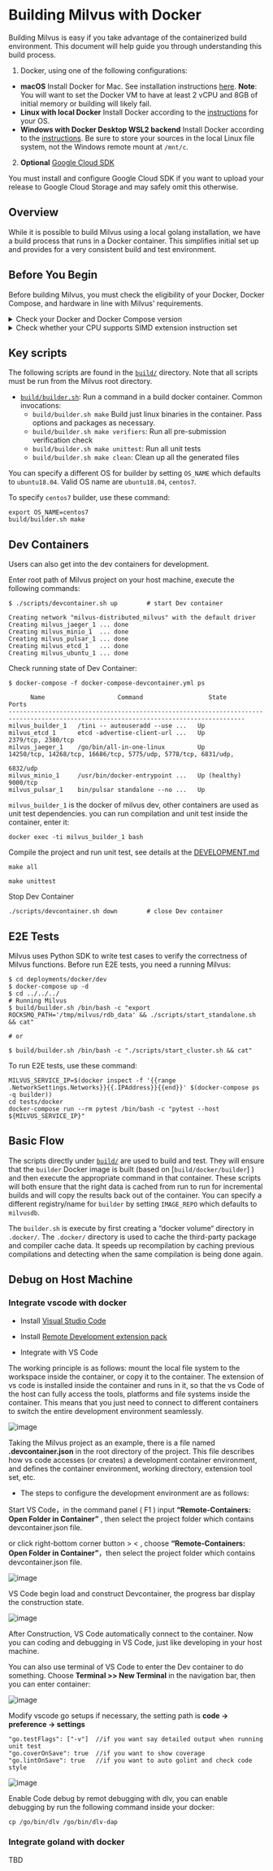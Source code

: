 # Building Milvus with Docker

Building Milvus is easy if you take advantage of the containerized build environment. This document will help guide you through understanding this build process.

1. Docker, using one of the following configurations:
  * **macOS** Install Docker for Mac. See installation instructions [here](https://docs.docker.com/docker-for-mac/).
     **Note**: You will want to set the Docker VM to have at least 2 vCPU and 8GB of initial memory or building will likely fail.
  * **Linux with local Docker**  Install Docker according to the [instructions](https://docs.docker.com/installation/#installation) for your OS.
  * **Windows with Docker Desktop WSL2 backend**  Install Docker according to the [instructions](https://docs.docker.com/docker-for-windows/wsl-tech-preview/). Be sure to store your sources in the local Linux file system, not the Windows remote mount at `/mnt/c`.
2. **Optional** [Google Cloud SDK](https://developers.google.com/cloud/sdk/)

You must install and configure Google Cloud SDK if you want to upload your release to Google Cloud Storage and may safely omit this otherwise.

## Overview

While it is possible to build Milvus using a local golang installation, we have a build process that runs in a Docker container.  This simplifies initial set up and provides for a very consistent build and test environment.


## Before You Begin

Before building Milvus, you must check the eligibility of your Docker, Docker Compose, and hardware in line with Milvus' requirements.

<details><summary>Check your Docker and Docker Compose version</summary>

<li>Docker version 19.03 or higher is required. </li>

<div class="alert note">
Follow <a href="https://docs.docker.com/get-docker/">Get Docker</a> to install Docker on your system.
</div>

<li>Docker Compose version 1.25.1 or higher is required. </li>

<div class="alert note">
See <a href="https://docs.docker.com/compose/install/">Install Docker Compose</a> for Docker Compose installation guide.
</div>

</details>


<details><summary>Check whether your CPU supports SIMD extension instruction set</summary>

Milvus' computing operations depend on CPU’s support for SIMD (Single Instruction, Multiple Data) extension instruction set. Whether your CPU supports SIMD extension instruction set is crucial to index building and vector similarity search within Milvus. Ensure that your CPU supports at least one of the following SIMD instruction sets:

- SSE4.2
- AVX
- AVX2
- AVX512

Run the lscpu command to check if your CPU supports the SIMD instruction sets mentioned above:

```
$ lscpu | grep -e sse4_2 -e avx -e avx2 -e avx512
```
</details>


## Key scripts

The following scripts are found in the [`build/`](.) directory. Note that all scripts must be run from the Milvus root directory.

* [`build/builder.sh`](builder.sh): Run a command in a build docker container.  Common invocations:
  * `build/builder.sh make` Build just linux binaries in the container.  Pass options and packages as necessary.
  * `build/builder.sh make verifiers`: Run all pre-submission verification check
  * `build/builder.sh make unittest`: Run all unit tests
  * `build/builder.sh make clean`: Clean up all the generated files

You can specify a different OS for builder by setting `OS_NAME` which defaults to `ubuntu18.04`. Valid OS name are `ubuntu18.04`, `centos7`.

To specify `centos7` builder, use these command:

```shell
export OS_NAME=centos7
build/builder.sh make
```

## Dev Containers
Users can also get into the dev containers for development.

Enter root path of Milvus project on your host machine, execute the following commands:

```shell
$ ./scripts/devcontainer.sh up        # start Dev container

Creating network "milvus-distributed_milvus" with the default driver
Creating milvus_jaeger_1 ... done
Creating milvus_minio_1  ... done
Creating milvus_pulsar_1 ... done
Creating milvus_etcd_1   ... done
Creating milvus_ubuntu_1 ... done
```

Check running state of Dev Container:

```shell
$ docker-compose -f docker-compose-devcontainer.yml ps

      Name                    Command                  State                                      Ports
---------------------------------------------------------------------------------------------------------------------------------------
milvus_builder_1   /tini -- autouseradd --use ...   Up
milvus_etcd_1      etcd -advertise-client-url ...   Up             2379/tcp, 2380/tcp
milvus_jaeger_1    /go/bin/all-in-one-linux         Up             14250/tcp, 14268/tcp, 16686/tcp, 5775/udp, 5778/tcp, 6831/udp,
                                                                   6832/udp
milvus_minio_1     /usr/bin/docker-entrypoint ...   Up (healthy)   9000/tcp
milvus_pulsar_1    bin/pulsar standalone --no ...   Up
```

`milvus_builder_1` is the docker of milvus dev, other containers are used as unit test dependencies. you can run compilation and unit test inside the container, enter it:

```shell
docker exec -ti milvus_builder_1 bash
```

Compile the project and run unit test, see details at the [DEVELOPMENT.md](../DEVELOPMENT.md)

```shell
make all
```

```shell
make unittest
```

Stop Dev Container 

```shell
./scripts/devcontainer.sh down        # close Dev container
```

## E2E Tests

Milvus uses Python SDK to write test cases to verify the correctness of Milvus functions. Before run E2E tests, you need a running Milvus:

```shell
$ cd deployments/docker/dev
$ docker-compose up -d
$ cd ../../../
# Running Milvus
$ build/builder.sh /bin/bash -c "export ROCKSMQ_PATH='/tmp/milvus/rdb_data' && ./scripts/start_standalone.sh && cat"

# or

$ build/builder.sh /bin/bash -c "./scripts/start_cluster.sh && cat"
```

To run E2E tests, use these command:

```shell
MILVUS_SERVICE_IP=$(docker inspect -f '{{range .NetworkSettings.Networks}}{{.IPAddress}}{{end}}' $(docker-compose ps -q builder))
cd tests/docker
docker-compose run --rm pytest /bin/bash -c "pytest --host ${MILVUS_SERVICE_IP}"
```


## Basic Flow

The scripts directly under [`build/`](.) are used to build and test. They will ensure that the `builder` Docker image is built (based on [`build/docker/builder`] ) and then execute the appropriate command in that container. These scripts will both ensure that the right data is cached from run to run for incremental builds and will copy the results back out of the container. You can specify a different registry/name for `builder` by setting `IMAGE_REPO` which defaults to  `milvusdb`.

The `builder.sh` is execute by first creating a “docker volume“ directory in `.docker/`. The `.docker/` directory is used to cache the third-party package and compiler cache data. It speeds up recompilation by caching previous compilations and detecting when the same compilation is being done again.

## Debug on Host Machine

### Integrate vscode with docker

* Install [Visual Studio Code](https://code.visualstudio.com/)

* Install [Remote Development extension pack](https://marketplace.visualstudio.com/items?itemName=ms-vscode-remote.vscode-remote-extensionpack)

* Integrate with VS Code 

The working principle is as follows: mount the local file system to the workspace inside the container, or copy it to the container. The extension of vs code is installed inside the container and runs in it, so that the vs Code of the host can fully access the tools, platforms and file systems inside the container. This means that you just need to connect to different containers to switch the entire development environment seamlessly.

![image](../docs/imgs/vscode.png)

Taking the Milvus project as an example, there is a file named **.devcontainer.json** in the root directory of the project. This file describes how vs code accesses (or creates) a development container environment, and defines the container environment, working directory, extension tool set, etc.

* The steps to configure the development environment are as follows:

Start VS Code，in the command panel ( F1 ) input **“Remote-Containers: Open Folder in Container”** , then select the project folder which contains devcontainer.json file.

or click right-bottom corner button > <  , choose **“Remote-Containers: Open Folder in Container”**，then select the project folder which contains devcontainer.json file.


![image](../docs/imgs/remote.png)


VS Code begin load and construct Devcontainer,  the progress bar display the construction state.


![image](../docs/imgs/bar.png)

After Construction, VS Code automatically connect to the container. Now you can coding and debugging in VS Code, just like developing in your host machine.

You can also use terminal of VS Code to enter the Dev container to do something. Choose **Terminal >> New Terminal** in the navigation bar, then you can enter container:

![image](../docs/imgs/terminal.png)

Modify vscode go setups if necessary, the setting path is **code -> preference -> settings** 

```shell
"go.testFlags": ["-v"]  //if you want say detailed output when running unit test
"go.coverOnSave": true  //if you want to show coverage
"go.lintOnSave": true   //if you want to auto golint and check code style
```

![image](../docs/imgs/settings.png)

Enable Code debug by remot debugging with dlv, you can enable debugging by run the following command inside your docker:

```shell
cp /go/bin/dlv /go/bin/dlv-dap
```

### Integrate goland with docker
TBD

